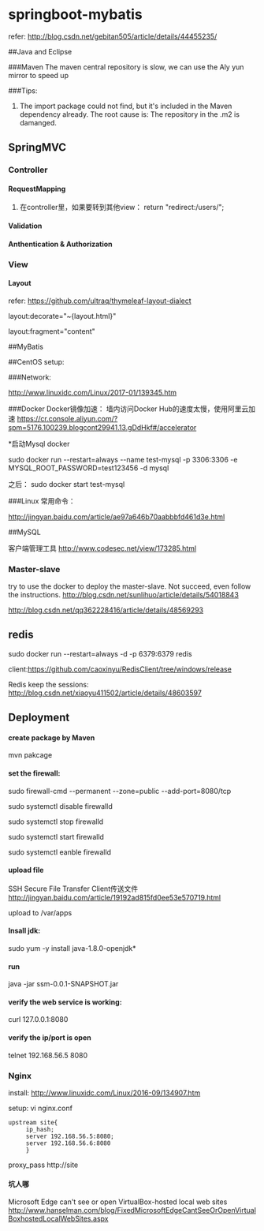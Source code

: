 # springboot-mybatis

refer: http://blog.csdn.net/gebitan505/article/details/44455235/

##Java and Eclipse

###Maven
The maven central repository is slow, we can use the Aly yun mirror to speed up

###Tips:

1. The import package could not find, but it's included in the Maven dependency already. The root cause is: The repository in the .m2 is damanged.

## SpringMVC
### Controller
#### RequestMapping
1. 在controller里，如果要转到其他view：
    return "redirect:/users/";


#### Validation

#### Anthentication & Authorization

### View
#### Layout
 refer: https://github.com/ultraq/thymeleaf-layout-dialect

 layout:decorate="~{layout.html}"

layout:fragment="content"


##MyBatis 

##CentOS setup:

###Network:

http://www.linuxidc.com/Linux/2017-01/139345.htm

###Docker
Docker镜像加速：
墙内访问Docker Hub的速度太慢，使用阿里云加速
https://cr.console.aliyun.com/?spm=5176.100239.blogcont29941.13.gDdHkf#/accelerator


*启动Mysql docker

sudo docker run --restart=always --name test-mysql -p 3306:3306 -e MYSQL_ROOT_PASSWORD=test123456 -d mysql

之后：
sudo docker start test-mysql

###Linux 常用命令：

http://jingyan.baidu.com/article/ae97a646b70aabbbfd461d3e.html


##MySQL

客户端管理工具
http://www.codesec.net/view/173285.html

### Master-slave
try to use the docker to deploy the master-slave. Not succeed, even follow the instructions. 
http://blog.csdn.net/sunlihuo/article/details/54018843

http://blog.csdn.net/qq362228416/article/details/48569293

## redis
sudo docker run --restart=always -d -p 6379:6379 redis

client:https://github.com/caoxinyu/RedisClient/tree/windows/release

Redis keep the sessions:
http://blog.csdn.net/xiaoyu411502/article/details/48603597

## Deployment
#### create package by Maven
mvn pakcage

#### set the firewall:

sudo firewall-cmd --permanent --zone=public --add-port=8080/tcp

sudo systemctl disable firewalld

sudo systemctl stop firewalld

sudo systemctl start firewalld

sudo systemctl eanble firewalld


#### upload file
SSH Secure File Transfer Client传送文件
http://jingyan.baidu.com/article/19192ad815fd0ee53e570719.html

upload to /var/apps


#### Insall jdk: 
sudo yum -y install java-1.8.0-openjdk*

#### run
java -jar ssm-0.0.1-SNAPSHOT.jar

#### verify the web service is working:
curl 127.0.0.1:8080

#### verify the ip/port is open
telnet 192.168.56.5 8080

### Nginx
install: 
http://www.linuxidc.com/Linux/2016-09/134907.htm

setup: vi nginx.conf
    
    upstream site{
         ip_hash;
         server 192.168.56.5:8080;
         server 192.168.56.6:8080
         }
         
   proxy_pass http://site


#### 坑人哪
Microsoft Edge can't see or open VirtualBox-hosted local web sites
http://www.hanselman.com/blog/FixedMicrosoftEdgeCantSeeOrOpenVirtualBoxhostedLocalWebSites.aspx
